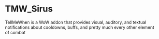 # TMW_Sirus
TellMeWhen is a WoW addon that provides visual, auditory, and textual notifications about cooldowns, buffs, and pretty much every other element of combat
